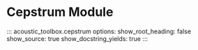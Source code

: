 # Cepstrum Module

::: acoustic_toolbox.cepstrum
    options:
        show_root_heading: false
        show_source: true
        show_docstring_yields: true
:::
